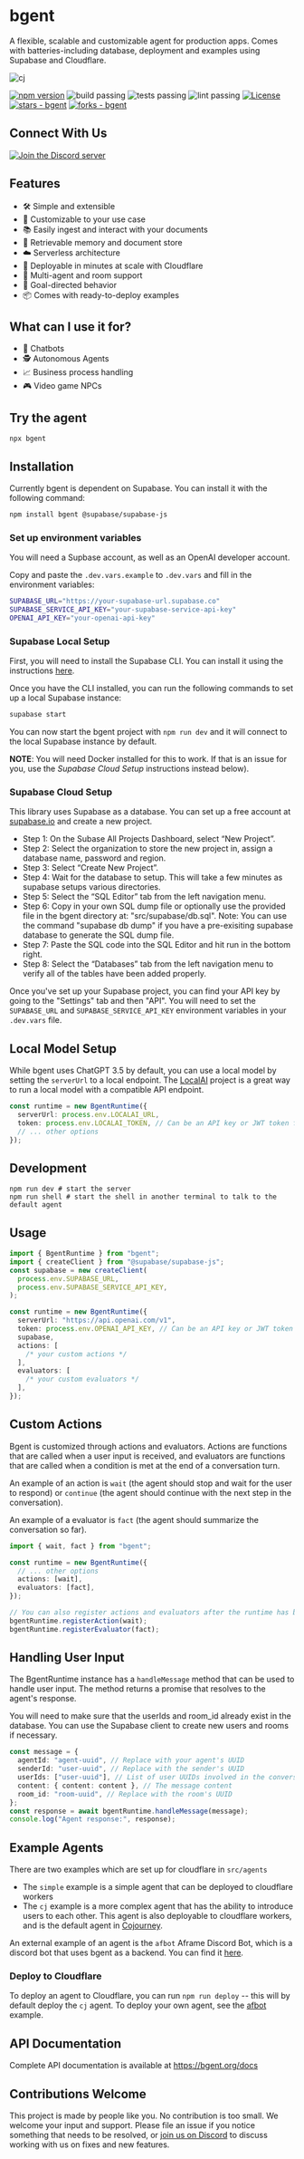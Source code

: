 # bgent

A flexible, scalable and customizable agent for production apps. Comes with batteries-including database, deployment and examples using Supabase and Cloudflare.

![cj](https://github.com/jointhealliance/bgent/assets/18633264/7513b5a6-2352-45f3-8b87-7ee0e2171a30)

[![npm version](https://badge.fury.io/js/bgent.svg)](https://badge.fury.io/js/bgent)
![build passing](https://github.com/JoinTheAlliance/bgent/actions/workflows/deploy_worker.yaml/badge.svg)
![tests passing](https://github.com/JoinTheAlliance/bgent/actions/workflows/test.yaml/badge.svg)
![lint passing](https://github.com/JoinTheAlliance/bgent/actions/workflows/lint.yaml/badge.svg)
[![License](https://img.shields.io/badge/License-MIT-blue)](https://github.com/jointhealliance/bgent/blob/main/LICENSE)
[![stars - bgent](https://img.shields.io/github/stars/jointhealliance/bgent?style=social)](https://github.com/jointhealliance/bgent)
[![forks - bgent](https://img.shields.io/github/forks/jointhealliance/bgent?style=social)](https://github.com/jointhealliance/bgent)

## Connect With Us

[![Join the Discord server](https://dcbadge.vercel.app/api/server/qetWd7J9De)](https://discord.gg/jointhealliance)

## Features

- 🛠 Simple and extensible
- 🎨 Customizable to your use case
- 📚 Easily ingest and interact with your documents
- 💾 Retrievable memory and document store
- ☁️ Serverless architecture
- 🚀 Deployable in minutes at scale with Cloudflare
- 👥 Multi-agent and room support
- 🎯 Goal-directed behavior
- 📦 Comes with ready-to-deploy examples

## What can I use it for?
- 🤖 Chatbots
- 🕵️ Autonomous Agents
- 📈 Business process handling
- 🎮 Video game NPCs

## Try the agent

```
npx bgent
```

## Installation

Currently bgent is dependent on Supabase. You can install it with the following command:

```bash
npm install bgent @supabase/supabase-js
```

### Set up environment variables

You will need a Supbase account, as well as an OpenAI developer account.

Copy and paste the `.dev.vars.example` to `.dev.vars` and fill in the environment variables:

```bash
SUPABASE_URL="https://your-supabase-url.supabase.co"
SUPABASE_SERVICE_API_KEY="your-supabase-service-api-key"
OPENAI_API_KEY="your-openai-api-key"
```

### Supabase Local Setup

First, you will need to install the Supabase CLI. You can install it using the instructions [here](https://supabase.com/docs/guides/cli/getting-started).

Once you have the CLI installed, you can run the following commands to set up a local Supabase instance:

```bash
supabase start
```

You can now start the bgent project with `npm run dev` and it will connect to the local Supabase instance by default.

**NOTE**: You will need Docker installed for this to work. If that is an issue for you, use the _Supabase Cloud Setup_ instructions instead below).

### Supabase Cloud Setup

This library uses Supabase as a database. You can set up a free account at [supabase.io](https://supabase.io) and create a new project.

- Step 1: On the Subase All Projects Dashboard, select “New Project”.
- Step 2: Select the organization to store the new project in, assign a database name, password and region.
- Step 3: Select “Create New Project”.
- Step 4: Wait for the database to setup. This will take a few minutes as supabase setups various directories.
- Step 5: Select the “SQL Editor” tab from the left navigation menu.
- Step 6: Copy in your own SQL dump file or optionally use the provided file in the bgent directory at: "src/supabase/db.sql". Note: You can use the command "supabase db dump" if you have a pre-exisiting supabase database to generate the SQL dump file.
- Step 7: Paste the SQL code into the SQL Editor and hit run in the bottom right.
- Step 8: Select the “Databases” tab from the left navigation menu to verify all of the tables have been added properly.

Once you've set up your Supabase project, you can find your API key by going to the "Settings" tab and then "API". You will need to set the `SUPABASE_URL` and `SUPABASE_SERVICE_API_KEY` environment variables in your `.dev.vars` file.

## Local Model Setup

While bgent uses ChatGPT 3.5 by default, you can use a local model by setting the `serverUrl` to a local endpoint. The [LocalAI](https://localai.io/) project is a great way to run a local model with a compatible API endpoint.

```typescript
const runtime = new BgentRuntime({
  serverUrl: process.env.LOCALAI_URL,
  token: process.env.LOCALAI_TOKEN, // Can be an API key or JWT token for your AI service
  // ... other options
});
```

## Development

```
npm run dev # start the server
npm run shell # start the shell in another terminal to talk to the default agent
```

## Usage

```typescript
import { BgentRuntime } from "bgent";
import { createClient } from "@supabase/supabase-js";
const supabase = new createClient(
  process.env.SUPABASE_URL,
  process.env.SUPABASE_SERVICE_API_KEY,
);

const runtime = new BgentRuntime({
  serverUrl: "https://api.openai.com/v1",
  token: process.env.OPENAI_API_KEY, // Can be an API key or JWT token for your AI services
  supabase,
  actions: [
    /* your custom actions */
  ],
  evaluators: [
    /* your custom evaluators */
  ],
});
```

## Custom Actions

Bgent is customized through actions and evaluators. Actions are functions that are called when a user input is received, and evaluators are functions that are called when a condition is met at the end of a conversation turn.

An example of an action is `wait` (the agent should stop and wait for the user to respond) or `continue` (the agent should continue with the next step in the conversation).

An example of a evaluator is `fact` (the agent should summarize the conversation so far).

```typescript
import { wait, fact } from "bgent";

const runtime = new BgentRuntime({
  // ... other options
  actions: [wait],
  evaluators: [fact],
});

// You can also register actions and evaluators after the runtime has been created
bgentRuntime.registerAction(wait);
bgentRuntime.registerEvaluator(fact);
```

## Handling User Input

The BgentRuntime instance has a `handleMessage` method that can be used to handle user input. The method returns a promise that resolves to the agent's response.

You will need to make sure that the userIds and room_id already exist in the database. You can use the Supabase client to create new users and rooms if necessary.

```typescript
const message = {
  agentId: "agent-uuid", // Replace with your agent's UUID
  senderId: "user-uuid", // Replace with the sender's UUID
  userIds: ["user-uuid"], // List of user UUIDs involved in the conversation
  content: { content: content }, // The message content
  room_id: "room-uuid", // Replace with the room's UUID
};
const response = await bgentRuntime.handleMessage(message);
console.log("Agent response:", response);
```

## Example Agents

There are two examples which are set up for cloudflare in `src/agents`

- The `simple` example is a simple agent that can be deployed to cloudflare workers
- The `cj` example is a more complex agent that has the ability to introduce users to each other. This agent is also deployable to cloudflare workers, and is the default agent in [Cojourney](https://cojourney.app).

An external example of an agent is the `afbot` Aframe Discord Bot, which is a discord bot that uses bgent as a backend. You can find it [here](https://github.com/JoinTheAlliance/afbot).

### Deploy to Cloudflare

To deploy an agent to Cloudflare, you can run `npm run deploy` -- this will by default deploy the `cj` agent. To deploy your own agent, see the [afbot](https://github.com/JoinTheAlliance/afbot) example.

## API Documentation

Complete API documentation is available at https://bgent.org/docs

## Contributions Welcome

This project is made by people like you. No contribution is too small. We welcome your input and support. Please file an issue if you notice something that needs to be resolved, or [join us on Discord](https://discord.gg/jointhealliance) to discuss working with us on fixes and new features.
